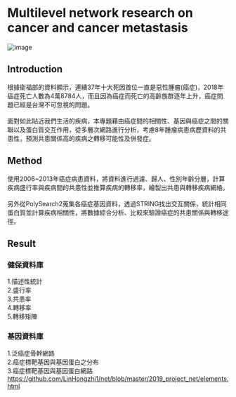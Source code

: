 # Multilevel network research on cancer and cancer metastasis
![image](https://user-images.githubusercontent.com/46376313/181745419-509c5ea7-b831-47b8-b93c-9199413561e7.png)
## Introduction
根據衛福部的資料顯示，連續37年十大死因首位一直是惡性腫瘤(癌症)，2018年癌症死亡人數為4萬8784人，而且因為癌症而死亡的高齡族群逐年上升，癌症問題已經是台灣不可忽視的問題。\
\
面對如此貼近我們生活的疾病，本專題藉由癌症間的相關性、基因與癌症之間的關聯以及蛋白質交互作用，從多層次網路進行分析，考慮8年腫瘤病患病歷資料的共患性，預測共患關係高的疾病之轉移可能性及併發症。

## Method
使用2006~2013年癌症病患資料，將資料進行過濾、歸人、性別年齡分層，計算疾病盛行率與疾病間的共患性並推算疾病的轉移率，繪製出共患與轉移疾病網絡。\
\
另外從PolySearch2蒐集各癌症基因資料，透過STRING找出交互關係，統計相同蛋白質並計算疾病相關性，將數據綜合分析、比較來驗證癌症的共患關係與轉移途徑。
## Result
### 健保資料庫
1.描述性統計\
2.盛行率\
3.共患率\
4.轉移率\
5.轉移矩陣
### 基因資料庫
1.泛癌症骨幹網路\
2.癌症標靶基因與基因蛋白之分布\
3.癌症標靶基因與基因蛋白網路\
https://github.com/LinHongzhi1/net/blob/master/2019_project_net/elements.html
